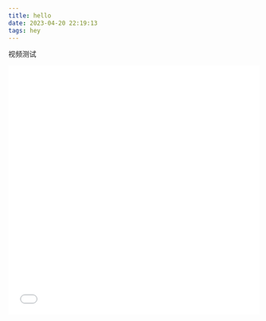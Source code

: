 ```yaml
---
title: hello
date: 2023-04-20 22:19:13
tags: hey
---
```


视频测试

<iframe src="//player.bilibili.com/player.html?aid=740191259&bvid=BV1yk4y1a74M&cid=1102251171&page=1" scrolling="no" border="0" frameborder="no" framespacing="0" allowfullscreen="true" height="500px" width="100%"> </iframe>